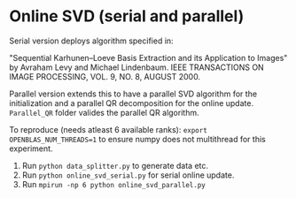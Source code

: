 # Online SVD (serial and parallel)
Serial version deploys algorithm specified in:

"Sequential Karhunen–Loeve Basis Extraction and its Application to Images" by Avraham Levy and Michael Lindenbaum. IEEE TRANSACTIONS ON IMAGE PROCESSING, VOL. 9, NO. 8, AUGUST 2000.

Parallel version extends this to have a parallel SVD algorithm for the initialization and a parallel QR decomposition for the online update.
`Parallel_QR` folder valides the parallel QR algorithm.

To reproduce (needs atleast 6 available ranks):
`export OPENBLAS_NUM_THREADS=1` to ensure numpy does not multithread for this experiment.

1. Run `python data_splitter.py` to generate data etc.
2. Run `python online_svd_serial.py` for serial online update.
3. Run `mpirun -np 6 python online_svd_parallel.py`